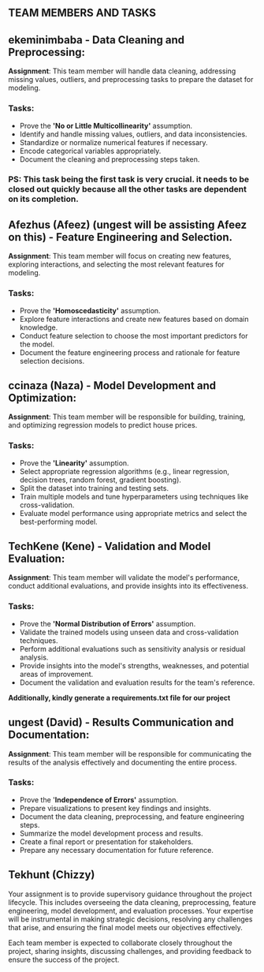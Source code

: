 ## TEAM MEMBERS AND TASKS

## ekeminimbaba - Data Cleaning and Preprocessing:

**Assignment**: This team member will handle data cleaning, addressing missing values, outliers, and preprocessing tasks to prepare the dataset for modeling.

### Tasks:
- Prove the **'No or Little Multicollinearity'** assumption.
- Identify and handle missing values, outliers, and data inconsistencies.
- Standardize or normalize numerical features if necessary.
- Encode categorical variables appropriately.
- Document the cleaning and preprocessing steps taken.

### PS: This task being the first task is very crucial. it needs to be closed out quickly because all the other tasks are dependent on its completion.

## Afezhus (Afeez) (ungest will be assisting Afeez on this) - Feature Engineering and Selection.

**Assignment**: This team member will focus on creating new features, exploring interactions, and selecting the most relevant features for modeling.

### Tasks:
- Prove the **'Homoscedasticity'** assumption.
- Explore feature interactions and create new features based on domain knowledge.
- Conduct feature selection to choose the most important predictors for the model.
- Document the feature engineering process and rationale for feature selection decisions.



## ccinaza (Naza) - Model Development and Optimization:

**Assignment**: This team member will be responsible for building, training, and optimizing regression models to predict house prices.

### Tasks:
- Prove the **'Linearity'** assumption.
- Select appropriate regression algorithms (e.g., linear regression, decision trees, random forest, gradient boosting).
- Split the dataset into training and testing sets.
- Train multiple models and tune hyperparameters using techniques like cross-validation.
- Evaluate model performance using appropriate metrics and select the best-performing model.



## TechKene (Kene) - Validation and Model Evaluation:

**Assignment**: This team member will validate the model's performance, conduct additional evaluations, and provide insights into its effectiveness.

### Tasks:
- Prove the **'Normal Distribution of Errors'** assumption.
- Validate the trained models using unseen data and cross-validation techniques.
- Perform additional evaluations such as sensitivity analysis or residual analysis.
- Provide insights into the model's strengths, weaknesses, and potential areas of improvement.
- Document the validation and evaluation results for the team's reference.

**Additionally, kindly generate a requirements.txt file for our project**

## ungest (David) - Results Communication and Documentation:

**Assignment**: This team member will be responsible for communicating the results of the analysis effectively and documenting the entire process.

### Tasks:
- Prove the '**Independence of Errors'** assumption.
- Prepare visualizations to present key findings and insights.
- Document the data cleaning, preprocessing, and feature engineering steps.
- Summarize the model development process and results.
- Create a final report or presentation for stakeholders.
- Prepare any necessary documentation for future reference.


## Tekhunt (Chizzy) 
Your assignment is to provide supervisory guidance throughout the project lifecycle. This includes overseeing the data cleaning, preprocessing, feature engineering, model development, and evaluation processes. Your expertise will be instrumental in making strategic decisions, resolving any challenges that arise, and ensuring the final model meets our objectives effectively. 

Each team member is expected to collaborate closely throughout the project, sharing insights, discussing challenges, and providing feedback to ensure the success of the project.

